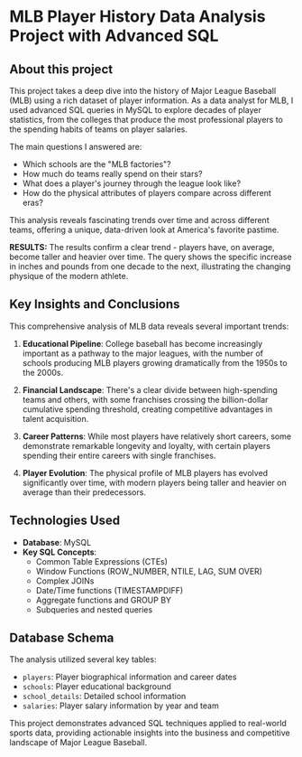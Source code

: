 # MLB Player History Data Analysis Project with Advanced SQL

## About this project

This project takes a deep dive into the history of Major League Baseball (MLB) using a rich dataset of player information. As a data analyst for MLB, I used advanced SQL queries in MySQL to explore decades of player statistics, from the colleges that produce the most professional players to the spending habits of teams on player salaries.

The main questions I answered are:
- Which schools are the "MLB factories"?
- How much do teams really spend on their stars?
- What does a player's journey through the league look like?
- How do the physical attributes of players compare across different eras?

This analysis reveals fascinating trends over time and across different teams, offering a unique, data-driven look at America's favorite pastime.

**RESULTS:** The results confirm a clear trend - players have, on average, become taller and heavier over time. The query shows the specific increase in inches and pounds from one decade to the next, illustrating the changing physique of the modern athlete.

## Key Insights and Conclusions

This comprehensive analysis of MLB data reveals several important trends:

1. **Educational Pipeline**: College baseball has become increasingly important as a pathway to the major leagues, with the number of schools producing MLB players growing dramatically from the 1950s to the 2000s.

2. **Financial Landscape**: There's a clear divide between high-spending teams and others, with some franchises crossing the billion-dollar cumulative spending threshold, creating competitive advantages in talent acquisition.

3. **Career Patterns**: While most players have relatively short careers, some demonstrate remarkable longevity and loyalty, with certain players spending their entire careers with single franchises.

4. **Player Evolution**: The physical profile of MLB players has evolved significantly over time, with modern players being taller and heavier on average than their predecessors.

## Technologies Used

- **Database**: MySQL
- **Key SQL Concepts**: 
  - Common Table Expressions (CTEs)
  - Window Functions (ROW_NUMBER, NTILE, LAG, SUM OVER)
  - Complex JOINs
  - Date/Time functions (TIMESTAMPDIFF)
  - Aggregate functions and GROUP BY
  - Subqueries and nested queries

## Database Schema

The analysis utilized several key tables:
- `players`: Player biographical information and career dates
- `schools`: Player educational background
- `school_details`: Detailed school information
- `salaries`: Player salary information by year and team

This project demonstrates advanced SQL techniques applied to real-world sports data, providing actionable insights into the business and competitive landscape of Major League Baseball.
